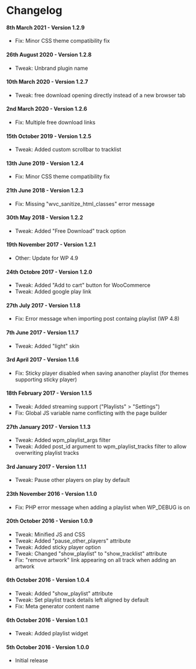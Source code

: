 # Changelog

#### 8th March 2021 - Version 1.2.9

-   Fix: Minor CSS theme compatibility fix
#### 26th August 2020 - Version 1.2.8

-   Tweak: Unbrand plugin name

#### 10th March 2020 - Version 1.2.7

-   Tweak: free download opening directly instead of a new browser tab

#### 2nd March 2020 - Version 1.2.6

-   Fix: Multiple free download links

#### 15th October 2019 - Version 1.2.5

-   Tweak: Added custom scrollbar to tracklist

#### 13th June 2019 - Version 1.2.4

-   Fix: Minor CSS theme compatibility fix

#### 21th June 2018 - Version 1.2.3

-   Fix: Missing "wvc_sanitize_html_classes" error message

#### 30th May 2018 - Version 1.2.2

-   Tweak: Added "Free Download" track option

#### 19th November 2017 - Version 1.2.1

-   Other: Update for WP 4.9

#### 24th Octobre 2017 - Version 1.2.0

-   Tweak: Added "Add to cart" button for WooCommerce
-   Tweak: Added google play link

#### 27th July 2017 - Version 1.1.8

-   Fix: Error message when importing post containg playlist (WP 4.8)

#### 7th June 2017 - Version 1.1.7

-   Tweak: Added "light" skin

#### 3rd April 2017 - Version 1.1.6

-   Fix: Sticky player disabled when saving ananother playlist (for themes supporting sticky player)

#### 18th February 2017 - Version 1.1.5

-   Tweak: Added streaming support ("Playlists" > "Settings")
-   Fix: Global JS variable name conflicting with the page builder

#### 27th January 2017 - Version 1.1.3

-   Tweak: Added wpm_playlist_args filter
-   Tweak: Added post_id argument to wpm_playlist_tracks filter to allow overwriting playlist tracks

#### 3rd January 2017 - Version 1.1.1

-   Tweak: Pause other players on play by default

#### 23th November 2016 - Version 1.1.0

-   Fix: PHP error message when adding a playlist when WP_DEBUG is on

#### 20th October 2016 - Version 1.0.9

-   Tweak: Minified JS and CSS
-   Tweak: Added "pause_other_players" attribute
-   Tweak: Added sticky player option
-   Tweak: Changed "show_playlist" to "show_tracklist" attribute
-   Fix: "remove artwork" link appearing on all track when adding an artwork

#### 6th October 2016 - Version 1.0.4

-   Tweak: Added "show_playlist" attribute
-   Tweak: Set playlist track details left aligned by default
-   Fix: Meta generator content name

#### 6th October 2016 - Version 1.0.1

-   Tweak: Added playlist widget

#### 5th October 2016 - Version 1.0.0

-   Initial release
